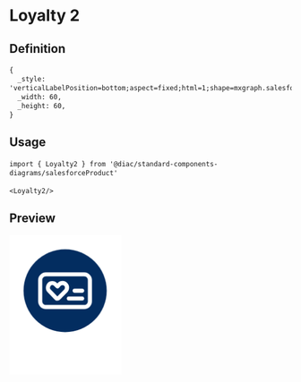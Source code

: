 # Loyalty 2

## Definition

```
{
  _style: 'verticalLabelPosition=bottom;aspect=fixed;html=1;shape=mxgraph.salesforce.loyalty2;',
  _width: 60,
  _height: 60,
}
```

## Usage

```
import { Loyalty2 } from '@diac/standard-components-diagrams/salesforceProduct'

<Loyalty2/>
```

## Preview

<img src="./loyalty-2.png" width="200"/>
